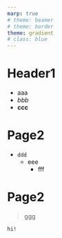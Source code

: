 ```yaml
---
marp: true
# theme: beamer
# theme: border
theme: gradient
# class: blue
---
```

<!--
headingDivider: 1
-->
# Header1
- aaa
- *bbb*
- **ccc**
# Page2
- `ddd`
  - eee
    - fff
# Page2
> ggg
```
hi!
```